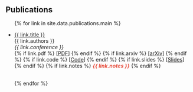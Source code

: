 <h1 id="publications"></h1>

<h2 style="margin: 60px 0px -15px;">Publications</h2>

<br>
<ul>

{% for link in site.data.publications.main %}

 <li>
<a href="{{ link.pdf }}">{{ link.title }}</a>
  <br>
   {{ link.authors }}
  <br>
   <em>{{ link.conference }}</em> 
   <br>
   {% if link.pdf %} 
   [<a href="{{ link.pdf }}">PDF</a>]  
   {% endif %}
   {% if link.arxiv %} 
   [<a href="{{ link.arxiv }}">arXiv</a>]  
   {% endif %}
   {% if link.code %} 
   [<a href="{{ link.code }}">Code</a>]  
   {% endif %}
   {% if link.slides %} 
   [<a href="{{ link.code }}">Slides</a>]  
   {% endif %}
   {% if link.notes %} 
      <strong> <i style="color:#e74d3c">{{ link.notes }}</i></strong>
   {% endif %}
</li>
<br>

{% endfor %}

</ul>

